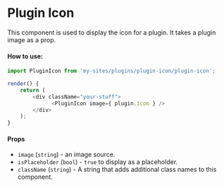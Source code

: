 # Plugin Icon

This component is used to display the icon for a plugin. It takes a plugin image as a prop.

#### How to use:

```js
import PluginIcon from 'my-sites/plugins/plugin-icon/plugin-icon';

render() {
    return (
        <div className="your-stuff">
              <PluginIcon image={ plugin.icon } />
        </div>
    );
}
```

#### Props

- `image` (`string`) - an image source.
- `isPlaceholder` (`bool`) - `true` to display as a placeholder.
- `className` (`string`) - A string that adds additional class names to this component.

